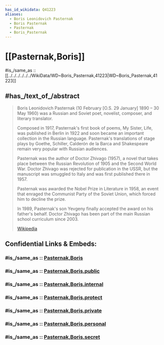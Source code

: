 ```yaml
---
has_id_wikidata: Q41223
aliases:
  - Boris Leonidovich Pasternak
  - Boris Pasternak
  - Pasternak
  - Boris_Pasternak
---
```

# [[Pasternak,Boris]] 

#is_/same_as :: [[../../../../../../WikiData/WD~Boris_Pasternak,41223|WD~Boris_Pasternak,41223]] 

## #has_/text_of_/abstract 

> Boris Leonidovich Pasternak (10 February [O.S. 29 January] 1890 – 30 May 1960) 
> was a Russian and Soviet poet, novelist, composer, and literary translator.
>
> Composed in 1917, Pasternak's first book of poems, My Sister, Life, was published in Berlin in 1922 
> and soon became an important collection in the Russian language. 
> Pasternak's translations of stage plays by Goethe, Schiller, Calderón de la Barca and Shakespeare 
> remain very popular with Russian audiences.
>
> Pasternak was the author of Doctor Zhivago (1957), 
> a novel that takes place between the Russian Revolution of 1905 and the Second World War. 
> Doctor Zhivago was rejected for publication in the USSR, 
> but the manuscript was smuggled to Italy and was first published there in 1957.
>
> Pasternak was awarded the Nobel Prize in Literature in 1958, 
> an event that enraged the Communist Party of the Soviet Union, 
> which forced him to decline the prize. 
> 
> In 1989, Pasternak's son Yevgeny finally accepted the award on his father's behalf. 
> Doctor Zhivago has been part of the main Russian school curriculum since 2003.
>
> [Wikipedia](https://en.wikipedia.org/wiki/Boris%20Pasternak) 


## Confidential Links & Embeds: 

### #is_/same_as :: [Pasternak,Boris](/_Standards/Society/Communication/Media/Book/Writer/Modern_Writers/Pasternak,Boris.md) 

### #is_/same_as :: [Pasternak,Boris.public](/_public/Society/Communication/Media/Book/Writer/Modern_Writers/Pasternak,Boris.public.md) 

### #is_/same_as :: [Pasternak,Boris.internal](/_internal/Society/Communication/Media/Book/Writer/Modern_Writers/Pasternak,Boris.internal.md) 

### #is_/same_as :: [Pasternak,Boris.protect](/_protect/Society/Communication/Media/Book/Writer/Modern_Writers/Pasternak,Boris.protect.md) 

### #is_/same_as :: [Pasternak,Boris.private](/_private/Society/Communication/Media/Book/Writer/Modern_Writers/Pasternak,Boris.private.md) 

### #is_/same_as :: [Pasternak,Boris.personal](/_personal/Society/Communication/Media/Book/Writer/Modern_Writers/Pasternak,Boris.personal.md) 

### #is_/same_as :: [Pasternak,Boris.secret](/_secret/Society/Communication/Media/Book/Writer/Modern_Writers/Pasternak,Boris.secret.md)

